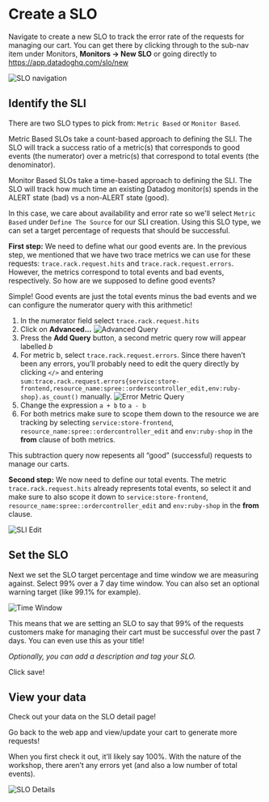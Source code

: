 # Create a SLO

Navigate to create a new SLO to track the error rate of the requests for managing our cart. You can get there by clicking through to the sub-nav item under Monitors, **Monitors -> New SLO** or going directly to https://app.datadoghq.com/slo/new

![SLO navigation](/datadog/scenarios/service-level-objectives/assets/slo-nav.png)

## Identify the SLI 

There are two SLO types to pick from: `Metric Based` or `Monitor Based`.

Metric Based SLOs take a count-based approach to defining the SLI. The SLO will track a success ratio of a metric(s) that corresponds to good events (the numerator) over a metric(s) that correspond to total events (the denominator).

Monitor Based SLOs take a time-based approach to defining the SLI. The SLO will track how much time an existing Datadog monitor(s) spends in the ALERT state (bad) vs a non-ALERT state (good).

In this case, we care about availability and error rate so we'll select `Metric Based` under `Define The Source` for our SLI creation. Using this SLO type, we can set a target percentage of requests that should be successful. 

**First step:** We need to define what our good events are. In the previous step, we mentioned that we have two trace metrics we can use for these requests: `trace.rack.request.hits` and `trace.rack.request.errors`. However, the metrics correspond to total events and bad events, respectively. So how are we supposed to define good events?

Simple! Good events are just the total events minus the bad events and we can configure the numerator query with this arithmetic!

1. In the numerator field select `trace.rack.request.hits` 
2. Click on **Advanced...** 
![Advanced Query](/datadog/scenarios/service-level-objectives/assets/advanced.png)
3. Press the **Add Query** button, a second metric query row will appear labelled *b*
4. For metric b, select `trace.rack.request.errors`. Since there haven’t been any errors, you’ll probably need to edit the query directly by clicking `</>` and entering `sum:trace.rack.request.errors{service:store-frontend,resource_name:spree::orderscontroller_edit,env:ruby-shop}.as_count()` manually. 
![Error Metric Query](/datadog/scenarios/service-level-objectives/assets/error-metric.png)
5. Change the expression `a + b` to `a - b`
6. For both metrics make sure to scope them down to the resource we are tracking by selecting `service:store-frontend`, `resource_name:spree::ordercontroller_edit` and `env:ruby-shop` in the **from** clause of both metrics. 

This subtraction query now repesents all “good” (successful) requests to manage our carts.

**Second step:** We now need to define our total events. The metric `trace.rack.request.hits` already represents total events, so select it and make sure to also scope it down to `service:store-frontend`, `resource_name:spree::ordercontroller_edit` and `env:ruby-shop` in the **from** clause.

![SLI Edit](/datadog/scenarios/service-level-objectives/assets/sli-edit.png)

## Set the SLO 

Next we set the SLO target percentage and time window we are measuring against. Select 99% over a 7 day time window. You can also set an optional warning target (like 99.1% for example).

![Time Window](/datadog/scenarios/service-level-objectives/assets/time-window.png)

This means that we are setting an SLO to say that 99% of the requests customers make for managing their cart must be successful over the past 7 days. You can even use this as your title! 

*Optionally, you can add a description and tag your SLO.* 

Click save! 

## View your data

Check out your data on the SLO detail page! 

Go back to the web app and view/update your cart to generate more requests!

When you first check it out, it’ll likely say 100%. With the nature of the workshop, there aren’t any errors yet (and also a low number of total events).

![SLO Details](/datadog/scenarios/service-level-objectives/assets/slo-details.png)
